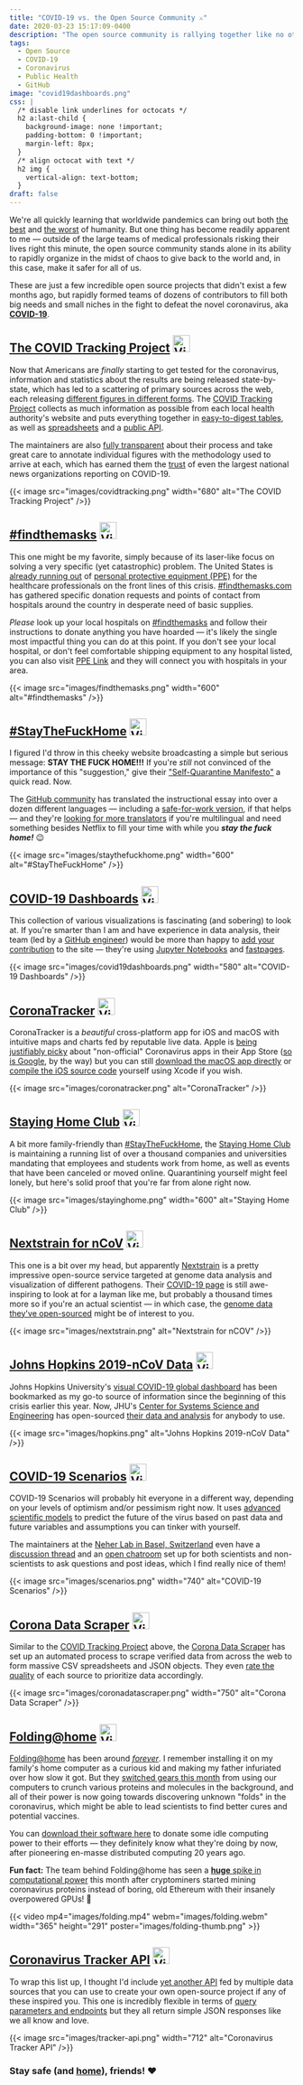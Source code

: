 ```yaml
---
title: "COVID-19 vs. the Open Source Community ⚔️"
date: 2020-03-23 15:17:09-0400
description: "The open source community is rallying together like no other to provide coronavirus information to the public in innovative ways."
tags:
  - Open Source
  - COVID-19
  - Coronavirus
  - Public Health
  - GitHub
image: "covid19dashboards.png"
css: |
  /* disable link underlines for octocats */
  h2 a:last-child {
    background-image: none !important;
    padding-bottom: 0 !important;
    margin-left: 8px;
  }
  /* align octocat with text */
  h2 img {
    vertical-align: text-bottom;
  }
draft: false
---
```


We're all quickly learning that worldwide pandemics can bring out both [the best](https://www.vox.com/culture/2020/3/13/21179293/coronavirus-italy-covid19-music-balconies-sing) and [the worst](https://twitter.com/9NewsAUS/status/1236088663093608448) of humanity. But one thing has become readily apparent to me — outside of the large teams of medical professionals risking their lives right this minute, the open source community stands alone in its ability to rapidly organize in the midst of chaos to give back to the world and, in this case, make it safer for all of us.

These are just a few incredible open source projects that didn't exist a few months ago, but rapidly formed teams of dozens of contributors to fill both big needs and small niches in the fight to defeat the novel coronavirus, aka [**COVID-19**](https://www.cdc.gov/coronavirus/2019-nCoV/index.html).

## [The COVID Tracking Project](https://covidtracking.com/) [<img src="/notes/coronavirus-open-source/images/github.svg" width="30" height="30" alt="View on GitHub">](https://github.com/COVID19Tracking/website "View on GitHub")

Now that Americans are *finally* starting to get tested for the coronavirus, information and statistics about the results are being released state-by-state, which has led to a scattering of primary sources across the web, each releasing [different figures in different forms](https://docs.google.com/document/d/1OyN6_1UeDePwPwKi6UKZB8GwNC7-kSf1-BO2af8kqVA/edit). The [COVID Tracking Project](https://covidtracking.com/) collects as much information as possible from each local health authority's website and puts everything together in [easy-to-digest tables](https://covidtracking.com/data/), as well as [spreadsheets](https://docs.google.com/spreadsheets/u/2/d/e/2PACX-1vRwAqp96T9sYYq2-i7Tj0pvTf6XVHjDSMIKBdZHXiCGGdNC0ypEU9NbngS8mxea55JuCFuua1MUeOj5/pubhtml) and a [public API](https://covidtracking.com/api/).

The maintainers are also [fully transparent](https://covidtracking.com/about-tracker/) about their process and take great care to annotate individual figures with the methodology used to arrive at each, which has earned them the [trust](https://covidtracking.com/#press) of even the largest national news organizations reporting on COVID-19.

{{< image src="images/covidtracking.png" width="680" alt="The COVID Tracking Project" />}}

## [#findthemasks](https://findthemasks.com/) [<img src="/notes/coronavirus-open-source/images/github.svg" width="30" height="30" alt="View on GitHub">](https://github.com/r-pop/findthemasks "View on GitHub")

This one might be my favorite, simply because of its laser-like focus on solving a very specific (yet catastrophic) problem. The United States is [already running out](https://www.nytimes.com/2020/03/19/health/coronavirus-masks-shortage.html) of [personal protective equipment (PPE)](https://www.fda.gov/medical-devices/general-hospital-devices-and-supplies/personal-protective-equipment-infection-control) for the healthcare professionals on the front lines of this crisis. [#findthemasks.com](https://findthemasks.com/) has gathered specific donation requests and points of contact from hospitals around the country in desperate need of basic supplies.

*Please* look up your local hospitals on [#findthemasks](https://findthemasks.com/#sites) and follow their instructions to donate anything you have hoarded — it's likely the single most impactful thing you can do at this point. If you don't see your local hospital, or don't feel comfortable shipping equipment to any hospital listed, you can also visit [PPE Link](https://ppelink.org/ppe-donations/) and they will connect you with hospitals in your area.

{{< image src="images/findthemasks.png" width="600" alt="#findthemasks" />}}

## [#StayTheFuckHome](https://staythefuckhome.com/) [<img src="/notes/coronavirus-open-source/images/github.svg" width="30" height="30" alt="View on GitHub">](https://github.com/flore2003/staythefuckhome "View on GitHub")

I figured I'd throw in this cheeky website broadcasting a simple but serious message: **STAY THE FUCK HOME!!!** If you're *still* not convinced of the importance of this "suggestion," give their ["Self-Quarantine Manifesto"](https://staythefuckhome.com/) a quick read. Now.

The [GitHub community](https://github.com/flore2003/staythefuckhome/pulls?q=is%3Apr) has translated the instructional essay into over a dozen different languages — including a [safe-for-work version](https://staythefuckhome.com/sfw/), if that helps — and they're [looking for more translators](https://github.com/flore2003/staythefuckhome#contributing) if you're multilingual and need something besides Netflix to fill your time with while you ***stay the fuck home!*** 😉

{{< image src="images/staythefuckhome.png" width="600" alt="#StayTheFuckHome" />}}

## [COVID-19 Dashboards](https://covid19dashboards.com/) [<img src="/notes/coronavirus-open-source/images/github.svg" width="30" height="30" alt="View on GitHub">](https://github.com/github/covid19-dashboard "View on GitHub")

This collection of various visualizations is fascinating (and sobering) to look at. If you're smarter than I am and have experience in data analysis, their team (led by a [GitHub engineer](https://github.com/hamelsmu)) would be more than happy to [add your contribution](https://github.com/github/covid19-dashboard/blob/master/CONTRIBUTING.md) to the site — they're using [Jupyter Notebooks](https://jupyter.org/) and [fastpages](https://github.com/fastai/fastpages).

{{< image src="images/covid19dashboards.png" width="580" alt="COVID-19 Dashboards" />}}

## [CoronaTracker](https://coronatracker.samabox.com/) [<img src="/notes/coronavirus-open-source/images/github.svg" width="30" height="30" alt="View on GitHub">](https://github.com/MhdHejazi/CoronaTracker "View on GitHub")

CoronaTracker is a _beautiful_ cross-platform app for iOS and macOS with intuitive maps and charts fed by reputable live data. Apple is [being justifiably picky](https://developer.apple.com/news/?id=03142020a) about "non-official" Coronavirus apps in their App Store ([so is Google](https://blog.google/inside-google/company-announcements/coronavirus-covid19-response/), by the way) but you can still [download the macOS app directly](https://coronatracker.samabox.com/) or [compile the iOS source code](https://github.com/MhdHejazi/CoronaTracker#1-ios-app) yourself using Xcode if you wish.

{{< image src="images/coronatracker.png" alt="CoronaTracker" />}}

## [Staying Home Club](https://stayinghome.club/) [<img src="/notes/coronavirus-open-source/images/github.svg" width="30" height="30" alt="View on GitHub">](https://github.com/phildini/stayinghomeclub "View on GitHub")

A bit more family-friendly than [#StayTheFuckHome](https://staythefuckhome.com/), the [Staying Home Club](https://stayinghome.club/) is maintaining a running list of over a thousand companies and universities mandating that employees and students work from home, as well as events that have been canceled or moved online. Quarantining yourself might feel lonely, but here's solid proof that you're far from alone right now.

{{< image src="images/stayinghome.png" width="600" alt="Staying Home Club" />}}

## [Nextstrain for nCoV](https://nextstrain.org/ncov) [<img src="/notes/coronavirus-open-source/images/github.svg" width="30" height="30" alt="View on GitHub">](https://github.com/nextstrain/ncov "View on GitHub")

This one is a bit over my head, but apparently [Nextstrain](https://nextstrain.org/) is a pretty impressive open-source service targeted at genome data analysis and visualization of different pathogens. Their [COVID-19 page](https://nextstrain.org/ncov) is still awe-inspiring to look at for a layman like me, but probably a thousand times more so if you're an actual scientist — in which case, the [genome data they've open-sourced](https://github.com/nextstrain/ncov) might be of interest to you.

{{< image src="images/nextstrain.png" alt="Nextstrain for nCOV" />}}

## [Johns Hopkins 2019-nCoV Data](https://systems.jhu.edu/research/public-health/ncov/) [<img src="/notes/coronavirus-open-source/images/github.svg" width="30" height="30" alt="View on GitHub">](https://github.com/CSSEGISandData/COVID-19 "View on GitHub")

Johns Hopkins University's [visual COVID-19 global dashboard](https://www.arcgis.com/apps/opsdashboard/index.html#/bda7594740fd40299423467b48e9ecf6) has been bookmarked as my go-to source of information since the beginning of this crisis earlier this year. Now, JHU's [Center for Systems Science and Engineering](https://systems.jhu.edu/) has open-sourced [their data and analysis](https://github.com/CSSEGISandData/COVID-19) for anybody to use.

{{< image src="images/hopkins.png" alt="Johns Hopkins 2019-nCoV Data" />}}

## [COVID-19 Scenarios](https://neherlab.org/covid19/) [<img src="/notes/coronavirus-open-source/images/github.svg" width="30" height="30" alt="View on GitHub">](https://github.com/neherlab/covid19_scenarios "View on GitHub")

COVID-19 Scenarios will probably hit everyone in a different way, depending on your levels of optimism and/or pessimism right now. It uses [advanced scientific models](https://neherlab.org/covid19/about) to predict the future of the virus based on past data and future variables and assumptions you can tinker with yourself.

The maintainers at the [Neher Lab in Basel, Switzerland](https://neherlab.org/) even have a [discussion thread](https://github.com/neherlab/covid19_scenarios/issues/18) and an [open chatroom](https://spectrum.chat/covid19-scenarios/general/questions-discussions~8d49f461-a890-4beb-84f7-2d6ed0ae503a) set up for both scientists and non-scientists to ask questions and post ideas, which I find really nice of them!

{{< image src="images/scenarios.png" width="740" alt="COVID-19 Scenarios" />}}

## [Corona Data Scraper](https://coronadatascraper.com/#home) [<img src="/notes/coronavirus-open-source/images/github.svg" width="30" height="30" alt="View on GitHub">](https://github.com/lazd/coronadatascraper "View on GitHub")

Similar to the [COVID Tracking Project](https://covidtracking.com/) above, the [Corona Data Scraper](https://coronadatascraper.com/#home) has set up an automated process to scrape verified data from across the web to form massive CSV spreadsheets and JSON objects. They even [rate the quality](https://github.com/lazd/coronadatascraper#source-rating) of each source to prioritize data accordingly.

{{< image src="images/coronadatascraper.png" width="750" alt="Corona Data Scraper" />}}

## [Folding@home](https://foldingathome.org/covid19/) [<img src="/notes/coronavirus-open-source/images/github.svg" width="30" height="30" alt="View on GitHub">](https://github.com/FoldingAtHome/coronavirus "View on GitHub")

[Folding@home](https://foldingathome.org/) has been around [*forever*](https://en.wikipedia.org/wiki/Folding@home). I remember installing it on my family's home computer as a curious kid and making my father infuriated over how slow it got. But they [switched gears this month](https://foldingathome.org/2020/03/15/coronavirus-what-were-doing-and-how-you-can-help-in-simple-terms/) from using our computers to crunch various proteins and molecules in the background, and all of their power is now going towards discovering unknown "folds" in the coronavirus, which might be able to lead scientists to find better cures and potential vaccines.

You can [download their software here](https://foldingathome.org/start-folding/) to donate some idle computing power to their efforts — they definitely know what they're doing by now, after pioneering en-masse distributed computing 20 years ago.

**Fun fact:** The team behind Folding@home has seen a [**huge** spike in computational power](https://www.reddit.com/r/pcmasterrace/comments/flgm7q/ama_with_the_team_behind_foldinghome_coronavirus/) this month after cryptominers started mining coronavirus proteins instead of boring, old Ethereum with their insanely overpowered GPUs! 👏

<!-- https://www.youtube.com/watch?v=NTLU1anxe8c -->
{{< video mp4="images/folding.mp4" webm="images/folding.webm" width="365" height="291" poster="images/folding-thumb.png" >}}

## [Coronavirus Tracker API](https://coronavirus-tracker-api.herokuapp.com/v2/locations) [<img src="/notes/coronavirus-open-source/images/github.svg" width="30" height="30" alt="View on GitHub">](https://github.com/ExpDev07/coronavirus-tracker-api "View on GitHub")

To wrap this list up, I thought I'd include [yet another API](https://github.com/ExpDev07/coronavirus-tracker-api) fed by multiple data sources that you can use to create your own open-source project if any of these inspired you. This one is incredibly flexible in terms of [query parameters and endpoints](https://github.com/ExpDev07/coronavirus-tracker-api#api-endpoints) but they all return simple JSON responses like we all know and love.

{{< image src="images/tracker-api.png" width="712" alt="Coronavirus Tracker API" />}}

### Stay safe (and [home](https://staythefuckhome.com/ "One last time...")), friends! ❤️
